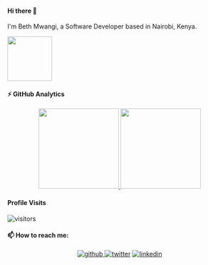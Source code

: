 #### Hi there 👋
  I'm Beth Mwangi, a Software Developer based in Nairobi, Kenya.
    <p align="left">
     <img width="100" height="100" src="https://media.giphy.com/media/jIgXf4hgbHCeKiXpvt/giphy.gif">
    </p>

#### ⚡ GitHub Analytics

<p align="center">
<a href="https://github.com/BethMwangi">
  <img height="180em" src="https://github-readme-stats-eight-theta.vercel.app/api?username=BethMwangi&show_icons=true&theme=algolia&include_all_commits=true&count_private=true"/>
  <img height="180em" src="https://github-readme-stats-eight-theta.vercel.app/api/top-langs/?username=BethMwangi&layout=compact&langs_count=8&theme=algolia"/>
</a>
</p>

#### Profile Visits 

![visitors](https://visitor-badge.glitch.me/badge?page_id=BethMwangi.)


#### 📫 How to reach me:

<p align="center">
<a href="https://github.com/BethMwangi" target="_blank">
<img src=https://img.shields.io/badge/github-%2324292e.svg?&style=for-the-badge&logo=github&logoColor=white alt=github style="margin-bottom: 5px;" />
</a>
<a href="https://twitter.com/blossomciku" target="_blank"><img src=https://img.shields.io/badge/twitter-%2300acee.svg?&style=for-the-badge&logo=twitter&logoColor=white alt=twitter style="margin-bottom: 5px;" /></a>
<a href="https://www.linkedin.com/in/beth-mwangi-241a3389/" target="_blank"><img src=https://img.shields.io/badge/linkedin-%231E77B5.svg?&style=for-the-badge&logo=linkedin&logoColor=white alt=linkedin style="margin-bottom: 5px;" />
</a>
</p>  


<!--
**BethMwangi/BethMwangi** is a ✨ _special_ ✨ repository because its `README.md` (this file) appears on your GitHub profile.

Here are some ideas to get you started:

- 🔭 I’m currently working on ...
- 🌱 I’m currently learning ...
- 👯 I’m looking to collaborate on ...
- 🤔 I’m looking for help with ...
- 💬 Ask me about ...
- 😄 Pronouns: ...
- ⚡ Fun fact: ...
-->
